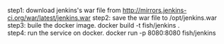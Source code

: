 step1: 
  download jenkins's war file from http://mirrors.jenkins-ci.org/war/latest/jenkins.war
step2:
  save the war file to /opt/jenkins.war
step3:
  buile the docker image.
    docker build -t fish/jenkins .		
step4:
  run the service on docker.
    docker run -p 8080:8080 fish/jenkins
